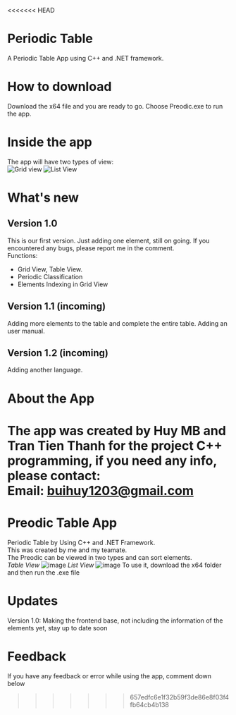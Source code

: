 <<<<<<< HEAD
# Periodic Table
A Periodic Table App using C++ and .NET framework.
# How to download 
Download the x64 file and you are ready to go. Choose Preodic.exe to run the app.
# Inside the app
The app will have two types of view: \
![Grid view](https://github.com/buihuy1203/Periodic-Table/assets/85066488/63345f72-3243-4622-94ac-3eda41e1fc45)
![List View](https://github.com/buihuy1203/Periodic-Table/assets/85066488/141dc0d0-757c-4d17-90fd-d0fe3f6eccf9)

# What's new 
## Version 1.0
This is our first version. Just adding one element, still on going. If you encountered any bugs, please report me in the comment.\
Functions: 
* Grid View, Table View.
* Periodic Classification
* Elements Indexing in Grid View
## Version 1.1 (incoming)
Adding more elements to the table and complete the entire table. Adding an user manual.
## Version 1.2 (incoming)
Adding another language. 
# About the App
The app was created by Huy MB and Tran Tien Thanh for the project C++ programming, if you need any info, please contact: \
Email: buihuy1203@gmail.com
=======
# Preodic Table App
Periodic Table by Using C++ and .NET Framework.\
This was created by me and my teamate.\
The Preodic can be viewed in two types and can sort elements.\
_Table View_
![image](https://github.com/buihuy1203/Preodic/assets/85066488/5a6f3549-4ec2-452d-94e2-b55bf1577e77)
_List View_
![image](https://github.com/buihuy1203/Preodic/assets/85066488/2a031435-720b-4492-89e6-3722414ac9ad)
To use it, download the x64 folder and then run the .exe file
# Updates
Version 1.0:
Making the frontend base, not including the information of the elements yet, stay up to date soon
# Feedback
If you have any feedback or error while using the app, comment down below
>>>>>>> 657edfc6e1f32b59f3de86e8f03f4fb64cb4b138

